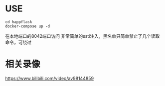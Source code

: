 # USE
```shell
cd happflask
docker-compose up -d
```
在本地端口的8042端口访问
非常简单的ssti注入，黑名单只简单禁止了几个读取命令，可绕过
# 相关录像
https://www.bilibili.com/video/av98144859
